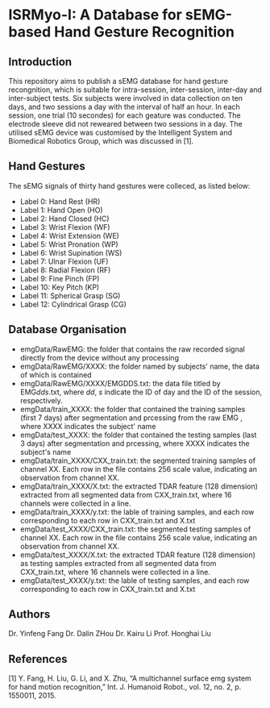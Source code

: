 # ISRMyo-I: A Database for sEMG-based Hand Gesture Recognition

## Introduction
This repository aims to publish a sEMG database for hand gesture recongnition, which is suitable for intra-session, inter-session, inter-day and inter-subject tests. Six subjects were involved in data collection on ten days, and two sessions a day with the interval of half an hour. In each session, one trial (10 secondes) for each geature was conducted. The electrode sleeve did not reweared between two sessions in a day. The utilised sEMG device was customised by the Intelligent System and Biomedical Robotics Group, which was discussed in [1]. 

## Hand Gestures
The sEMG signals of thirty hand gestures were colleced, as listed below:
* Label 0: Hand Rest (HR)
* Label 1: Hand Open (HO) 
* Label 2: Hand Closed (HC)
* Label 3: Wrist Flexion (WF) 
* Label 4: Wrist Extension (WE) 
* Label 5: Wrist Pronation (WP) 
* Label 6: Wrist Supination (WS)  
* Label 7: Ulnar Flexion (UF)  
* Label 8: Radial Flexion (RF) 
* Label 9: Fine Pinch (FP) 
* Label 10: Key Pitch (KP)  
* Label 11: Spherical Grasp (SG)  
* Label 12: Cylindrical Grasp (CG) 

## Database Organisation
* emgData/RawEMG: the folder that contains the raw recorded signal directly from the device without any processing
* emgData/RawEMG/XXXX: the folder named by subjects' name, the data of which is contained 
* emgData/RawEMG/XXXX/EMGDDS.txt: the data file titled by EMG*dds*.txt, where *dd*, *s* indicate the ID of day and the ID of the session, respectively.
* emgData/train_XXXX: the folder that contained the training samples (first 7 days) after segmentation and prcessing from the raw EMG , where XXXX indicates the subject' name
* emgData/test_XXXX: the folder that contained the testing samples (last 3 days) after segmentation and prcessing, where XXXX indicates the subject's name
* emgData/train_XXXX/CXX_train.txt: the segmented training samples of channel XX. Each row in the file contains 256 scale value, indicating an observation from channel XX.  
* emgData/train_XXXX/X.txt: the extracted TDAR feature (128 dimension) extracted from all segmented data from CXX_train.txt, where 16 channels were collected in a line.
* emgData/train_XXXX/y.txt: the lable of training samples, and each row corresponding to each row in CXX_train.txt and X.txt
* emgData/test_XXXX/CXX_train.txt: the segmented testing samples of channel XX. Each row in the file contains 256 scale value, indicating an observation from channel XX.  
* emgData/test_XXXX/X.txt: the extracted TDAR feature (128 dimension) as testing samples extracted from all segmented data from CXX_train.txt, where 16 channels were collected in a line.
* emgData/test_XXXX/y.txt: the lable of testing samples, and each row corresponding to each row in CXX_train.txt and X.txt

## Authors
Dr. Yinfeng Fang 
Dr. Dalin ZHou
Dr. Kairu Li
Prof. Honghai Liu

## References
[1] Y. Fang, H. Liu, G. Li, and X. Zhu, “A multichannel surface emg system for hand motion recognition,” Int. J. Humanoid Robot., vol. 12, no. 2, p. 1550011, 2015. 
